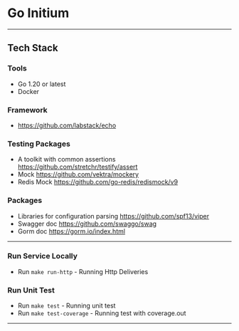 #  Go Initium

---

## Tech Stack

### Tools

- Go 1.20 or latest
- Docker

### Framework

- https://github.com/labstack/echo


### Testing Packages

- A toolkit with common assertions https://github.com/stretchr/testify/assert
- Mock https://github.com/vektra/mockery
- Redis Mock https://github.com/go-redis/redismock/v9

### Packages

- Libraries for configuration parsing https://github.com/spf13/viper
- Swagger doc https://github.com/swaggo/swag
- Gorm doc https://gorm.io/index.html

---

### Run Service Locally

- Run `make run-http` - Running Http Deliveries

### Run Unit Test

- Run `make test` - Running unit test
- Run `make test-coverage` - Running test with coverage.out

---


